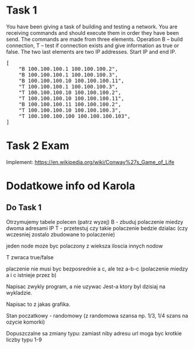 # Task 1

You have been giving a task of building and testing a network. You are receiving commands and should execute them in order they have been send. The commands are made from three elements. Operation B – build connection, T – test if connection exists and give information as true or false. The two last elements are two IP addresses. Start IP and end IP. 

<pre>
[
	"B 100.100.100.1 100.100.100.2",
	"B 100.100.100.1 100.100.100.3",
	"B 100.100.100.10 100.100.100.11",
	"T 100.100.100.1 100.100.100.3",
	"T 100.100.100.10 100.100.100.2",
	"T 100.100.100.10 100.100.100.11",
	"B 100.100.100.11 100.100.100.2",
	"T 100.100.100.10 100.100.100.3",
	"T 100.100.100.100 100.100.100.103",
]
</pre>

# Task 2 Exam

Implement:  https://en.wikipedia.org/wiki/Conway%27s_Game_of_Life

# Dodatkowe info od Karola

## Do Task 1

Otrzymujemy tabele polecen (patrz wyzej)
B - zbuduj polaczenie miedzy dwoma adresami IP
T - przetestuj czy takie polaczenie bedzie dzialac (czy wczesniej zostalo zbudowane to polaczenie)

jeden node moze byc polaczony z wieksza iloscia innych nodow

T zwraca true/false

placzenie nie musi byc bezposrednie a c, ale tez a-b-c (polaczenie miedzy a i c istnieje przez b)

Napisac zwykly program, a nie uzywac Jest-a ktory byl dzisiaj na wykladzie.

Napisac to z jakas grafika.

Stan poczatkowy - randomowy (z randomowa szansa np. 1/3, 1/4 szans na ozycie komorki)

Dopuszczalne sa zmiany typu: zamiast niby adresu url moga byc krotkie liczby typu 1-9
